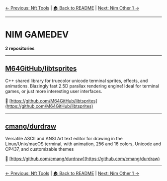 [← Previous: Nft Tools](nft-tools.txt) | [🏠 Back to README](../README.md) | [Next: Nim Other 1 →](nim-other-1.txt)

---

# NIM GAMEDEV

**2 repositories**

---

## [M64GitHub/libtsprites](https://github.com/M64GitHub/libtsprites)

C++ shared library for truecolor unicode terminal sprites, effects, and animations. Blazingly fast 2.5D parallax rendering engine! Ideal for terminal games, or just more interesting user interfaces.

🔗 [https://github.com/M64GitHub/libtsprites](https://github.com/M64GitHub/libtsprites)

---

## [cmang/durdraw](https://github.com/cmang/durdraw)

Versatile ASCII and ANSI Art text editor for drawing in the Linux/Unix/macOS terminal, with animation, 256 and 16 colors, Unicode and CP437, and customizable themes

🔗 [https://github.com/cmang/durdraw](https://github.com/cmang/durdraw)

---


[← Previous: Nft Tools](nft-tools.txt) | [🏠 Back to README](../README.md) | [Next: Nim Other 1 →](nim-other-1.txt)
